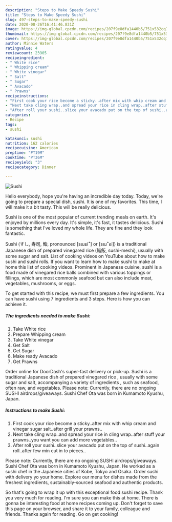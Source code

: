 ```yaml
---
description: "Steps to Make Speedy Sushi"
title: "Steps to Make Speedy Sushi"
slug: 497-steps-to-make-speedy-sushi
date: 2020-08-26T16:41:46.831Z
image: https://img-global.cpcdn.com/recipes/207f9e8dfa1440b5/751x532cq70/sushi-recipe-main-photo.jpg
thumbnail: https://img-global.cpcdn.com/recipes/207f9e8dfa1440b5/751x532cq70/sushi-recipe-main-photo.jpg
cover: https://img-global.cpcdn.com/recipes/207f9e8dfa1440b5/751x532cq70/sushi-recipe-main-photo.jpg
author: Minnie Waters
ratingvalue: 4
reviewcount: 23905
recipeingredient:
- " White rice"
- " Whipping cream"
- " White vinegar"
- " Salt"
- " Sugar"
- " Avacado"
- " Prawns"
recipeinstructions:
- "First cook your rice become a sticky..after mix with whip cream and vinegar sugar salt..after grill your prawns.."
- "Next take cling wrap..and spread your rice in cling wrap..after stuff your prawns..you want you can add more vegetables.."
- "After roll your sushi..slice your avacado put on the top of sushi..again roll..after few min cut in to pieces.."
categories:
- Recipe
tags:
- sushi

katakunci: sushi 
nutrition: 162 calories
recipecuisine: American
preptime: "PT19M"
cooktime: "PT36M"
recipeyield: "3"
recipecategory: Dinner

---
```



![Sushi](https://img-global.cpcdn.com/recipes/207f9e8dfa1440b5/751x532cq70/sushi-recipe-main-photo.jpg)

Hello everybody, hope you're having an incredible day today. Today, we're going to prepare a special dish, sushi. It is one of my favorites. This time, I will make it a bit tasty. This will be really delicious.

Sushi is one of the most popular of current trending meals on earth. It's enjoyed by millions every day. It's simple, it's fast, it tastes delicious. Sushi is something that I've loved my whole life. They are fine and they look fantastic.

Sushi (すし, 寿司, 鮨, pronounced [sɯɕiꜜ] or [sɯꜜɕi]) is a traditional Japanese dish of prepared vinegared rice (鮨飯, sushi-meshi), usually with some sugar and salt. List of cooking videos on YouTube about how to make sushi and sushi rolls. If you want to learn how to make sushi to make at home this list of cooking videos. Prominent in Japanese cuisine, sushi is a food made of vinegared rice balls combined with various toppings or fillings, which are most commonly seafood but can also include meat, vegetables, mushrooms, or eggs.


To get started with this recipe, we must first prepare a few ingredients. You can have sushi using 7 ingredients and 3 steps. Here is how you can achieve it.

<!--inarticleads1-->

##### The ingredients needed to make Sushi:

1. Take  White rice
1. Prepare  Whipping cream
1. Take  White vinegar
1. Get  Salt
1. Get  Sugar
1. Make ready  Avacado
1. Get  Prawns


Order online for DoorDash&#39;s super-fast delivery or pick-up. Sushi is a traditional Japanese dish of prepared vinegared rice , usually with some sugar and salt, accompanying a variety of ingredients , such as seafood, often raw, and vegetables. Please note: Currently, there are no ongoing SUSHI airdrops/giveaways. Sushi Chef Ota was born in Kumamoto Kyushu, Japan. 

<!--inarticleads2-->

##### Instructions to make Sushi:

1. First cook your rice become a sticky..after mix with whip cream and vinegar sugar salt..after grill your prawns..
1. Next take cling wrap..and spread your rice in cling wrap..after stuff your prawns..you want you can add more vegetables..
1. After roll your sushi..slice your avacado put on the top of sushi..again roll..after few min cut in to pieces..


Please note: Currently, there are no ongoing SUSHI airdrops/giveaways. Sushi Chef Ota was born in Kumamoto Kyushu, Japan. He worked as a sushi chef in the Japanese cities of Kobe, Tokyo and Osaka. Order sushi with delivery yo your home. Explore our menu for dishes made from the freshest ingredients, sustainably-sourced seafood and authentic products. 

So that's going to wrap it up with this exceptional food sushi recipe. Thank you very much for reading. I'm sure you can make this at home. There is gonna be interesting food at home recipes coming up. Don't forget to save this page on your browser, and share it to your family, colleague and friends. Thanks again for reading. Go on get cooking!
